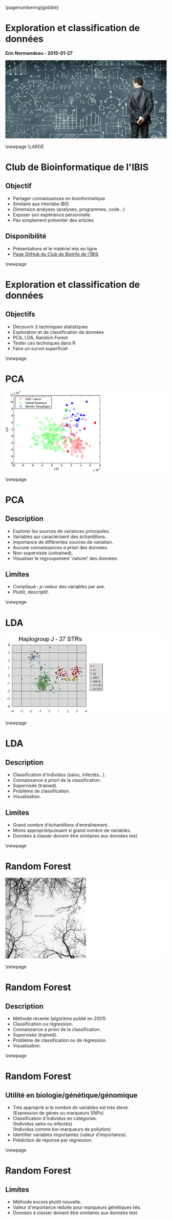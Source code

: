\pagenumbering{gobble}

# Exploration et classification de données

**Eric Normandeau - 2015-01-27**

![](./00_archive/data_analysis.png)

\newpage
\LARGE

# Club de Bioinformatique de l'IBIS

## Objectif
- Partager connaissances en bioinformatique
- Similaire aux Interlabs IBIS
- Dimension analyses (analyses, programmes, code...)
- Exposer son expérience personnelle
- Pas simplement présenter des articles

## Disponibilité
- Présentations et le matériel mis en ligne
- [Page GitHub du Club de Bioinfo de l'IBIS](https://github.com/enormandeau/club_bioinfo_ibis)

\newpage

# Exploration et classification de données
## Objectifs
- Découvrir 3 techniques statistiques
- Exploration et de classification de données
- PCA, LDA, Random Forest
- Tester ces techniques dans R
- Faire un survol superficiel

\newpage

# PCA
![](./00_archive/pca.png)

\newpage

# PCA
## Description
- Explorer les sources de variances principales.
- Variables qui caractérisent des échantillons.
- Importance de différentes sources de variation.
- Aucune connaissances *a priori* des données.
- Non-supervisée (untrained).
- Visualiser le regroupement 'naturel' des données.
## Limites
- Compliqué : *p-valeur* des variables par axe.
- Plutôt, descriptif.

\newpage

# LDA
![](./00_archive/lda.png)

\newpage

# LDA
## Description
- Classification d'individus (sains, infectés...).
- Connaissance *a priori* de la classification.
- Supervisée (trained).
- Problème de classification.
- Visualisation.

## Limites
- Grand nombre d'échantillons d'entraînement.
- Moins approprié/puissant si grand nombre de variables.
- Données à classer doivent être similaires aux données test.

\newpage

# Random Forest
![](./00_archive/random_forest.png)

\newpage

# Random Forest
## Description
- Méthode récente (algoritme publié en 2001).
- Classification ou régression.
- Connaissance *a priori* de la classification.
- Supervisée (trained).
- Problème de classification ou de régression.
- Visualisation.

\newpage

# Random Forest
## Utilité en biologie/génétique/génomique
- Très approprié si le nombre de variables est très élevé.  
  (Expression de gènes ou marqueurs SNPs)
- Classification d'individus en catégories.  
  (Individus sains ou infectés)  
  (Individus comme bio-marqueurs de pollution)
- Identifier variables importantes (valeur d'importance).
- Prédiction de réponse par régression.

\newpage

# Random Forest
## Limites
- Méthode encore plutôt nouvelle.
- Valeur d'importance réduite pour marqueurs génétiques liés.
- Données à classer doivent être similaires aux données test.

